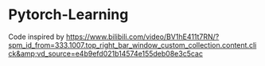 # Pytorch-Learning
Code inspired by https://www.bilibili.com/video/BV1hE411t7RN/?spm_id_from=333.1007.top_right_bar_window_custom_collection.content.click&amp;vd_source=e4b9efd021b14574e155deb08e3c5cac
